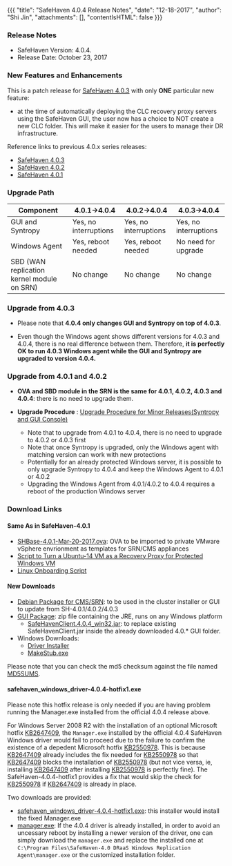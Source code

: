 {{{
  "title": "SafeHaven 4.0.4 Release Notes",
  "date": "12-18-2017",
  "author": "Shi Jin",
  "attachments": [],
  "contentIsHTML": false
}}}

### Release Notes

- SafeHaven Version: 4.0.4.
- Release Date: October 23, 2017

### New Features and Enhancements

This is a patch release for [SafeHaven 4.0.3](safehaven-4.0.3-release.md) with only **ONE** particular new feature: 

* at the time of automatically deploying the CLC recovery proxy servers using the SafeHaven GUI, the user now has a choice to NOT create  a new CLC folder. This will make it easier for the users to manage their DR infrastructure.

Reference links to previous 4.0.x series releases:
*  [SafeHaven 4.0.3](safehaven-4.0.3-release.md)
*  [SafeHaven 4.0.2](safehaven-4.0.2-release.md)
*  [SafeHaven 4.0.1](safehaven-4.0.1-release.md)



 
 ### Upgrade Path 

|Component|4.0.1->4.0.4|4.0.2->4.0.4|4.0.3->4.0.4
|----|----|----|----| 
|GUI and Syntropy|Yes, no interruptions|Yes, no interruptions|Yes, no interruptions|
|Windows Agent|Yes, reboot needed|Yes, reboot needed|No need for upgrade|
|SBD (WAN replication kernel module on SRN)|No change|No change| No change|

### Upgrade from 4.0.3

* Please note that **4.0.4 only changes GUI and Syntropy on top of 4.0.3**. 

* Even though the Windows agent shows different versions for 4.0.3 and 4.0.4, there is no real difference between them. Therefore, **it is perfectly OK to run 4.0.3 Windows agent while the GUI and Syntropy are upgraded to version 4.0.4.**

### Upgrade from 4.0.1 and 4.0.2

* **OVA and SBD module in the SRN is the same for 4.0.1, 4.0.2, 4.0.3 and 4.0.4**: there is no need to upgrade them.

* **Upgrade Procedure** : [Upgrade Procedure for Minor Releases(Syntropy and GUI Console)](Upgrade-Procedure-for-Minor-Releases-Syntropy-and-GUI.md)
  * Note that to upgrade from 4.0.1 to 4.0.4, there is no need to upgrade to 4.0.2 or 4.0.3 first
  * Note that once Syntropy is upgraded, only the Windows agent with matching version can work with new protections
  * Potentially for an already protected Windows server, it is possible to only upgrade Syntropy to 4.0.4 and keep the Windows Agent to 4.0.1 or 4.0.2
  * Upgrading the Windows Agent from 4.0.1/4.0.2 to 4.0.4 requires a reboot of the production Windows server

### Download Links

#### Same As in SafeHaven-4.0.1

* [SHBase-4.0.1-Mar-20-2017.ova](https://download.safehaven.ctl.io/SH-4.0.1/SHBase-4.0.1-Mar-20-2017.ova): OVA to be imported to private VMware vSphere envrionment as templates for SRN/CMS appliances
* [Script to Turn a Ubuntu-14 VM as a Recovery Proxy for Protected Windows VM](https://download.safehaven.ctl.io/SH-4.0.1/makestub_for_windows.sh)
* [Linux Onboarding Script](./linux-onboarding-releases.md)

#### New Downloads

* [Debian Package for CMS/SRN](https://download.safehaven.ctl.io/SH-4.0.4/safehaven-4.0.4.deb): to be used in the cluster installer or GUI to update from SH-4.0.1/4.0.2/4.0.3
* [GUI Package](https://download.safehaven.ctl.io/SH-4.0.4/SafeHavenConsole-4.0.4.zip): zip file containing the JRE, runs on any Windows platform
  * [SafeHavenClient.4.0.4_win32.jar](https://download.safehaven.ctl.io/SH-4.0.4/SafeHavenClient.4.0.4_win32.jar): to replace existing SafeHavenClient.jar inside the already downloaded 4.0.* GUI folder.
* Windows Downloads:
  * [Driver Installer](https://download.safehaven.ctl.io/SH-4.0.4/safehaven_windows_driver-4.0.4.exe)
  * [MakeStub.exe](https://download.safehaven.ctl.io/SH-4.0.4/MakeStub-4.0.4.exe)
  
Please note that you can check the md5 checksum against the file named [MD5SUMS](https://download.safehaven.ctl.io/SH-4.0.4/MD5SUMS).

#### safehaven_windows_driver-4.0.4-hotfix1.exe

Please note this hotfix release is only needed if you are having problem running the Manager.exe installed from the official 4.0.4 release above. 

For Windows Server 2008 R2 with the installation of an optional Microsoft hotfix  [KB2647409](https://support.microsoft.com/kb/2647409), the `Manager.exe` installed by the official 4.0.4 SafeHaven Windows driver would fail to proceed due to the failure to confirm the existence of a depedent Microsoft hotfix [KB2550978](https://support.microsoft.com/kb/2550978). This is because [KB2647409](https://support.microsoft.com/kb/2647409) already includes the fix needed for [KB2550978](https://support.microsoft.com/kb/2550978 ) so that [KB2647409](https://support.microsoft.com/kb/2647409) blocks the installation of [KB2550978](https://support.microsoft.com/kb/2550978)  (but not vice versa, ie, installing [KB2647409](https://support.microsoft.com/kb/2647409) after installing [KB2550978](https://support.microsoft.com/kb/2550978) is perfectly fine). The SafeHaven-4.0.4-hotfix1 provides a fix that would skip the check for [KB2550978](https://support.microsoft.com/kb/2550978) if [KB2647409](https://support.microsoft.com/kb/2647409) is already in place. 

Two downloads are provided:
* [safehaven_windows_driver-4.0.4-hotfix1.exe](https://download.safehaven.ctl.io/SH-4.0.4/safehaven_windows_driver-4.0.4-hotfix1.exe): this installer would install the fixed Manager.exe
* [manager.exe](): If the 4.0.4 driver is already installed, in order to avoid an uncessary reboot by installing a newer version of the driver, one can simply download the `manager.exe` and replace the installed one at `C:\Program Files\SafeHaven-4.0 DRaaS Windows Replication Agent\manager.exe` or the customized installation folder. 
